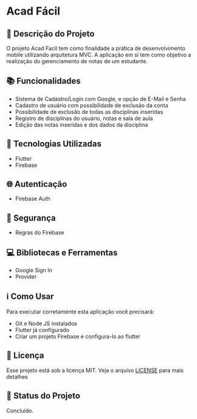 # Acad Fácil

## :memo: Descrição do Projeto
<p>O projeto Acad Facil tem como finalidade a prática de desenvolvimento mobile utilizando arquitetura MVC. A aplicação em si tem como objetivo a realização do gerenciamento de notas de um estudante.</p>

## :books: Funcionalidades
* Sistema de Cadastro/Login com Google, e opção de E-Mail e Senha
* Cadastro de usuário com possibilidade de exclusão da conta
* Possibilidade de exclusão de todas as disciplinas inseridas
* Registro de disciplinas do usuário, notas e sala de aula
* Edição das notas inseridas e dos dados da disciplina

## :wrench: Tecnologias Utilizadas
* Flutter
* Firebase

## :globe_with_meridians: Autenticação
* Firebase Auth

## :closed_lock_with_key: Segurança
* Regras do Firebase

## :computer: Bibliotecas e Ferramentas
* Google Sign In
* Provider

## :information_source: Como Usar

Para executar corretamente esta aplicação você precisará:
* Git e Node JS instalados
* Flutter já configurado
* Criar um projeto Firebase e configura-lo ao flutter

## :memo: Licença
Esse projeto está sob a licença MIT. Veja o arquivo [LICENSE](LICENSE) para mais detalhes

## :dart: Status do Projeto
Concluído.
